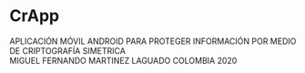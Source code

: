 # CrApp
APLICACIÓN MÓVIL ANDROID PARA PROTEGER INFORMACIÓN POR MEDIO DE CRIPTOGRAFÍA SIMETRICA  
MIGUEL FERNANDO MARTINEZ LAGUADO 
COLOMBIA 2020
